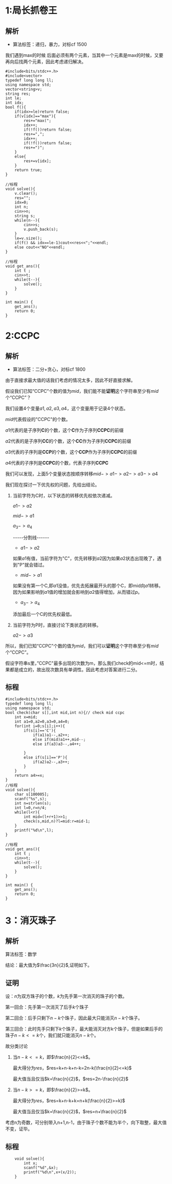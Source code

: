 # 1:局长抓卷王

## 解析

* 算法标签：递归，暴力，对标cf 1500

我们遇到max的时候 后面必须有两个元素，当其中一个元素是max的时候，又要再向后找两个元素，因此考虑递归解决。

```
#include<bits/stdc++.h>
#include<vector>
typedef long long ll;
using namespace std;
vector<string>v;
string res;
int le;
int idx;
bool f(){
    if(idx>=le)return false;
    if(v[idx]=="max"){
        res+="max(";
        idx++;
        if(!f())return false;
        res+=",";
        idx++;
        if(!f())return false;
        res+=")";
    }
    else{
        res+=v[idx];
    }
    return true;
}

//标程
void solve(){
    v.clear();
    res="";
    idx=0;
    int n;
    cin>>n;
    string s;
    while(n--){
        cin>>s;
        v.push_back(s);
    }
    le=v.size();
    if(f() && idx==le-1)cout<<res<<";"<<endl;
    else cout<<"NO"<<endl;
}

//标程
void get_ans(){
    int t ;
    cin>>t;
    while(t--){
        solve();
    }
}

int main() {
    get_ans();
    return 0;
}
```

# 2:CCPC

## 解析

* 算法标签：二分+贪心，对标cf 1800

由于直接求最大值的话我们考虑的情况太多，因此不好直接求解。

假设我们已知“CCPC”个数的值为$mid$​，我们能不能**证明**这个字符串至少有$mid$​个“CCPC”？

我们设置4个变量$a1,a2,a3,a4$​​，这个变量用于记录4个状态。

$mid$​代表假设的"CCPC"的个数。

$a1$代表的是子序列**C**的个数，这个**C**作为子序列**CCPC**的前缀

$a2$​代表的是子序列**CC**的个数，这个**CC**作为子序列**CCPC**的前缀

$a3$​代表的子序列是**CCP**的个数，这个**CCP**作为子序列**CCPC**的前缀

$a4$​​​代表的子序列是**CCPC**的个数，代表子序列**CCPC**

我们可以发现，上面5个变量状态按顺序转移$mid->a1->a2->a3->a4$​​​​

我们现在探讨一下优先权的问题，先给出结论。

1. 当前字符为C时，以下状态的转移优先权依次递减。

   $a1->a2$​​​

   $mid->a1$

   $a_3->a_4$​

   

   -----分割线------

   * $a1->a2$

   如果$a1$​​​​有值，当前字符为"C"，优先转移到$a2$​​​​因为如果$a2$​​​状态出现晚了，遇到"P"就会错过​。

   * $mid->a1$

   如果没有第一个C,即$a1$没值，优先去拓展最开头的那个C，即mid向$a1$转移。因为如果影响到$a1$值的增加就会影响到$a2$值得增加，从而错过$p$​。

   * $a_3->a_4$

   添加最后一个C的优先权最低。

2. 当前字符为P时，直接讨论下类状态的转移。

   $a2->a3$

   

所以，我们已知“CCPC”个数的值为$mid$，我们可以**证明**这个字符串至少有$mid$个“CCPC”。

假设字符串s里，”CCPC"最多出现的次数为m，那么我们check的mid<=m时，结果都是成立的，故出现次数具有单调性。因此考虑对答案进行二分。



## 标程

```
#include<bits/stdc++.h>
typedef long long ll;
using namespace std;
bool check(char s[],int mid,int n){// check mid ccpc
    int x=mid;
    int a1=0,a2=0,a3=0,a4=0;
    for(int i=0;s[i];i++){
        if(s[i]=='C'){
            if(a1)a1--,a2++;
            else if(mid)a1++,mid--;
            else if(a3)a3--,a4++;

        }
        else if(s[i]=='P'){
            if(a2)a2--,a3++;
        }
    }
    return a4>=x;
}
//标程
void solve(){
    char s[100005];
    scanf("%s",s);
    int n=strlen(s);
    int l=0,r=n/4;
    while(l<r){
        int mid=(l+r+1)>>1;
        check(s,mid,n)?l=mid:r=mid-1;
    }
    printf("%d\n",l);
}

//标程
void get_ans(){
    int t ;
    cin>>t;
    while(t--){
        solve();
    }
}

int main() {
    get_ans();
    return 0;
}   
```

# 3：消灭珠子

## 解析

算法标签：数学

结论：最大值为$\frac{3n}{2}$​​​,证明如下。​

## 证明

设：$n$​为双方珠子的个数，$k$​为先手第一次消灭的珠子的个数。

第一回合：先手第一次消灭了后手$k$个珠子

第二回合：后手只剩下$n-k$个珠子，因此最大只能消灭$n-k$个珠子。

第三回合：此时先手只剩下$k$​个珠子，最大能消灭对方k个珠子，但是如果后手的珠子$n-k<=k$​个，我们就只能消灭$n-k$​个。

故分类讨论

1. 当$n-k<=k$，​​​​​即$\frac{n}{2}<=k$​​​​。

   最大得分为$res$，$res=k+n-k+n-k=2n-k(\frac{n}{2}<=k)$​

   最大值当且仅当$k=\frac{n}{2}$，$res=2n-\frac{n}{2}$

2. 当$n-k>=k$，即$\frac{n}{2}>=k$​。

   最大得分为$res$​​​，$res=k+n-k+k=n+k(\frac{n}{2}>=k)$​​​​

   最大值当且仅当$k=\frac{n}{2}$​​，$res=n+\frac{n}{2}$

考虑n为奇数，可分别带入n+1,n-1，由于珠子个数不能为半个，向下取整，最大值不变，证毕。

## 标程

```
    void solve(){
        int x;
        scanf("%d",&x);
        printf("%d\n",x+(x/2));
    }
```



